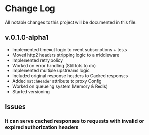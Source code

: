 # Change Log

All notable changes to this project will be documented in this file.

## v.0.1.0-alpha1

- Implemented timeout logic to event subscriptions + tests
- Moved http2 headers stripping logic to a middleware
- Implemented retry policy
- Worked on error handling (Still lots to do)
- Implemented multiple upstreams logic
- Included original response headers to Cached responses
- Added `matchHeader` attribute to proxy Config
- Worked on queueing system (Memory & Redis)
- Started versioning

## Issues
### It can serve cached responses to requests with invalid or expired authorization headers